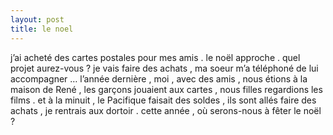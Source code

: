 ```yaml
---
layout: post
title: le noel
---
```


j’ai acheté des cartes postales pour mes amis . le noël approche . quel projet aurez-vous ? je vais faire des achats , ma soeur m’a téléphoné de lui accompagner … l’année dernière , moi , avec des amis , nous étions à la maison de René , les garçons jouaient aux cartes , nous filles regardions les films . et à la minuit , le Pacifique faisait des soldes , ils sont allés faire des achats , je rentrais aux dortoir . cette année , où serons-nous à fêter le noël ?
